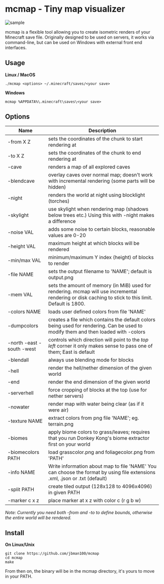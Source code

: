 # mcmap - Tiny map visualizer

![sample](http://skutnik.iiens.net/sample_output.png)

mcmap is a flexible tool allowing you to create isometric renders of your Minecraft save file. Originally designed to be used on servers, it works via command-line, but can be used on Windows with external front end interfaces.

## Usage

__Linux / MacOS__
```
./mcmap <options> ~/.minecraft/saves/<your save>
```

__Windows__
```
mcmap %APPDATA%\.minecraft\saves\<your save>
```

## Options

| Name         | Description                              |
|--------------|------------------------------------------|
|-from X Z     |sets the coordinates of the chunk to start rendering at|
|-to X Z       |sets the coordinates of the chunk to end rendering at|
|-cave         |renders a map of all explored caves|
|-blendcave    |overlay caves over normal map; doesn't work with incremental rendering (some parts will be hidden)|
|-night        |renders the world at night using blocklight (torches)|
|-skylight     |use skylight when rendering map (shadows below trees etc.) Using this with -night makes a difference|
|-noise VAL    |adds some noise to certain blocks, reasonable values are 0-20|
|-height VAL   |maximum height at which blocks will be rendered|
|-min/max VAL  |minimum/maximum Y index (height) of blocks to render|
|-file NAME    |sets the output filename to 'NAME'; default is output.png|
|-mem VAL      |sets the amount of memory (in MiB) used for rendering. mcmap will use incremental rendering or disk caching to stick to this limit. Default is 1800.|
|-colors NAME  |loads user defined colors from file 'NAME'|
|-dumpcolors   |creates a file which contains the default colors being used for rendering. Can be used to modify them and then loaded with -colors|
|-north -east -south -west |controls which direction will point to the *top left* corner it only makes sense to pass one of them; East is default|
|-blendall     |always use blending mode for blocks|
|-hell         |render the hell/nether dimension of the given world|
|-end          |render the end dimension of the given world|
|-serverhell   |force cropping of blocks at the top (use for nether servers)|
|-nowater      |render map with water being clear (as if it were air)|
|-texture NAME |extract colors from png file 'NAME'; eg. terrain.png|
|-biomes       |apply biome colors to grass/leaves; requires that you run Donkey Kong's biome extractor first on your world|
|-biomecolors PATH  |load grasscolor.png and foliagecolor.png from 'PATH'|
|-info NAME    |Write information about map to file 'NAME' You can choose the format by using file extensions .xml, .json or .txt (default)|
|-split PATH   |create tiled output (128x128 to 4096x4096) in given PATH|
|-marker c x z |place marker at x z with color c (r g b w)|

*Note: Currently you need both -from and -to to define bounds, otherwise the entire world will be rendered.*

## Install

__On Linux/Unix__

```
git clone https://github.com/jbman100/mcmap
cd mcmap
make
```

From then on, the binary will be in the mcmap directory, it's yours to move in your PATH.
